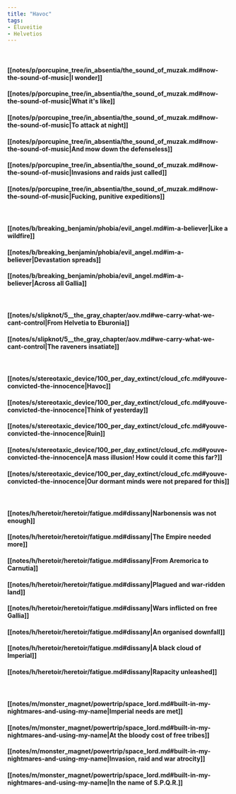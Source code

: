 ```yaml
---
title: "Havoc"
tags:
- Eluveitie
- Helvetios
---
```

&nbsp;
#### [[notes/p/porcupine_tree/in_absentia/the_sound_of_muzak.md#now-the-sound-of-music|I wonder]]
#### [[notes/p/porcupine_tree/in_absentia/the_sound_of_muzak.md#now-the-sound-of-music|What it's like]]
#### [[notes/p/porcupine_tree/in_absentia/the_sound_of_muzak.md#now-the-sound-of-music|To attack at night]]
#### [[notes/p/porcupine_tree/in_absentia/the_sound_of_muzak.md#now-the-sound-of-music|And mow down the defenseless]]
#### [[notes/p/porcupine_tree/in_absentia/the_sound_of_muzak.md#now-the-sound-of-music|Invasions and raids just called]]
#### [[notes/p/porcupine_tree/in_absentia/the_sound_of_muzak.md#now-the-sound-of-music|Fucking, punitive expeditions]]
&nbsp;
#### [[notes/b/breaking_benjamin/phobia/evil_angel.md#im-a-believer|Like a wildfire]]
#### [[notes/b/breaking_benjamin/phobia/evil_angel.md#im-a-believer|Devastation spreads]]
#### [[notes/b/breaking_benjamin/phobia/evil_angel.md#im-a-believer|Across all Gallia]]
&nbsp;
#### [[notes/s/slipknot/5__the_gray_chapter/aov.md#we-carry-what-we-cant-control|From Helvetia to Eburonia]]
#### [[notes/s/slipknot/5__the_gray_chapter/aov.md#we-carry-what-we-cant-control|The raveners insatiate]]
&nbsp;
#### [[notes/s/stereotaxic_device/100_per_day_extinct/cloud_cfc.md#youve-convicted-the-innocence|Havoc]]
#### [[notes/s/stereotaxic_device/100_per_day_extinct/cloud_cfc.md#youve-convicted-the-innocence|Think of yesterday]]
#### [[notes/s/stereotaxic_device/100_per_day_extinct/cloud_cfc.md#youve-convicted-the-innocence|Ruin]]
#### [[notes/s/stereotaxic_device/100_per_day_extinct/cloud_cfc.md#youve-convicted-the-innocence|A mass illusion! How could it come this far?]]
#### [[notes/s/stereotaxic_device/100_per_day_extinct/cloud_cfc.md#youve-convicted-the-innocence|Our dormant minds were not prepared for this]]
&nbsp;
#### [[notes/h/heretoir/heretoir/fatigue.md#dissany|Narbonensis was not enough]]
#### [[notes/h/heretoir/heretoir/fatigue.md#dissany|The Empire needed more]]
#### [[notes/h/heretoir/heretoir/fatigue.md#dissany|From Aremorica to Carnutia]]
#### [[notes/h/heretoir/heretoir/fatigue.md#dissany|Plagued and war-ridden land]]
#### [[notes/h/heretoir/heretoir/fatigue.md#dissany|Wars inflicted on free Gallia]]
#### [[notes/h/heretoir/heretoir/fatigue.md#dissany|An organised downfall]]
#### [[notes/h/heretoir/heretoir/fatigue.md#dissany|A black cloud of Imperial]]
#### [[notes/h/heretoir/heretoir/fatigue.md#dissany|Rapacity unleashed]]
&nbsp;
#### [[notes/m/monster_magnet/powertrip/space_lord.md#built-in-my-nightmares-and-using-my-name|Imperial needs are met]]
#### [[notes/m/monster_magnet/powertrip/space_lord.md#built-in-my-nightmares-and-using-my-name|At the bloody cost of free tribes]]
#### [[notes/m/monster_magnet/powertrip/space_lord.md#built-in-my-nightmares-and-using-my-name|Invasion, raid and war atrocity]]
#### [[notes/m/monster_magnet/powertrip/space_lord.md#built-in-my-nightmares-and-using-my-name|In the name of S.P.Q.R.]]
